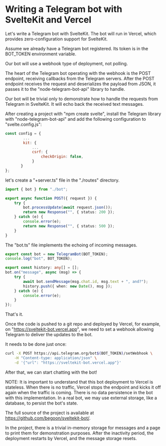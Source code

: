 # Writing a Telegram bot with SvelteKit and Vercel

Let's write a Telegram bot with SvelteKit. The bot will run in Vercel,
which provides zero-configuration support for SvelteKit.

Assume we already have a Telegram bot registered. Its token is in
the BOT_TOKEN environment variable.

Our bot will use a webhook type of deployment, not polling.

The heart of the Telegram bot operating with the webhook is the POST endpoint,
receiving callbacks from the Telegram servers. After the POST endpoint
receives the request and deserializes the payload from JSON, it passes
it to the "node-telegram-bot-api" library to handle.

Our bot will be trivial only to demonstrate how to handle the requests
from Telegram in SvelteKit. It will echo back the received text messages.

After creating a project with "npm create svelte", install the Telegram
library with "node-telegram-bot-api" and add the following configuration
to "svelte.config.js":

```javascript
const config = {
        ...
        kit: {
            ...
            csrf: {
                checkOrigin: false,
            }
       }
};
```

let's create a "+server.ts" file in the "./routes" directory.

```typescript
import { bot } from "./bot";

export async function POST({ request }) {
    try {
        bot.processUpdate(await request.json());
        return new Response("", { status: 200 });
    } catch (e) {
        console.error(e);
        return new Response("", { status: 500 });
    }
}
```

The "bot.ts" file implements the echoing of incoming messages.

```typescript
export const bot = new TelegramBot(BOT_TOKEN);
console.log("bot", BOT_TOKEN);

export const history: any[] = [];
bot.on("message", async (msg) => {
    try {
        await bot.sendMessage(msg.chat.id, msg.text + ", and?");
        history.push({ when: new Date(), msg });
    } catch (e) {
        console.error(e);
    }
});
```

That's it.

Once the code is pushed to a git repo and deployed by Vercel, for example,
on "https://sveltekit-bot.vercel.app", we need to set a webhook allowing
Telegram to deliver the updates to the bot.

It needs to be done just once:

```bash
curl -X POST https://api.telegram.org/bot$(BOT_TOKEN)/setWebhook \
    -H "Content-type: application/json" \
    -d '{"url": "https://sveltekit-bot.vercel.app"}'
```

After that, we can start chatting with the bot!

NOTE: It is important to understand that this bot deployment to Vercel
is stateless. When there is no traffic, Vercel stops the endpoint and
kicks it off again when the traffic is coming. There is no data persistence
in the bot with this implementation. In a real bot, we may use external
storage, like a database, to persist the bot's state.

The full source of the project is available at
https://github.com/begoon/sveltekit-bot/.

In the project, there is a trivial in-memory storage for messages and
a page to print them for demonstration purposes. After the inactivity period,
the deployment restarts by Vercel, and the message storage resets.
